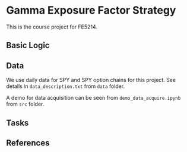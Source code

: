 # Gamma Exposure Factor Strategy

This is the course project for FE5214.

## Basic Logic

## Data

We use daily data for SPY and SPY option chains for this project. See details in `data_description.txt` from `data` folder.

A demo for data acquisition can be seen from `demo_data_acquire.ipynb` from `src` folder.

## Tasks

## References
